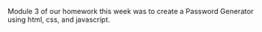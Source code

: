Module 3 of our homework this week was to create a Password Generator using html, css, and javascript.
